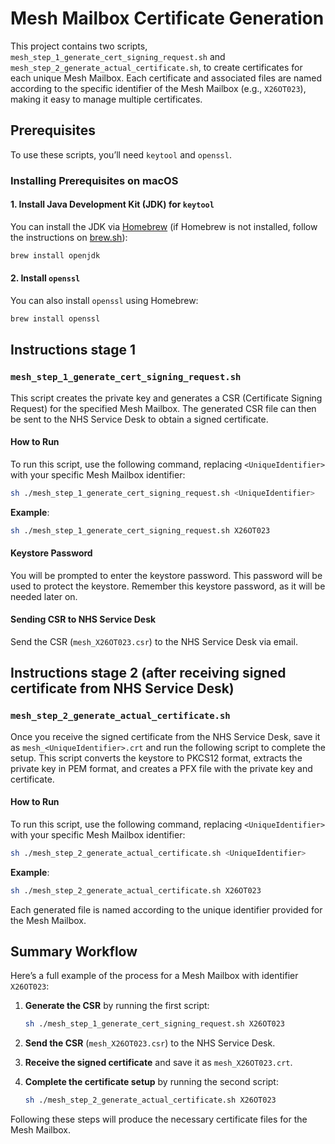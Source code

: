 # Mesh Mailbox Certificate Generation

This project contains two scripts, `mesh_step_1_generate_cert_signing_request.sh` and `mesh_step_2_generate_actual_certificate.sh`, to create certificates for each unique Mesh Mailbox. Each certificate and associated files are named according to the specific identifier of the Mesh Mailbox (e.g., `X26OT023`), making it easy to manage multiple certificates.

## Prerequisites

To use these scripts, you’ll need `keytool` and `openssl`.

### Installing Prerequisites on macOS

#### 1. **Install Java Development Kit (JDK) for `keytool`**

You can install the JDK via [Homebrew](https://brew.sh) (if Homebrew is not installed, follow the instructions on [brew.sh](https://brew.sh)):

```bash
brew install openjdk
```

#### 2. **Install `openssl`**

You can also install `openssl` using Homebrew:

```bash
brew install openssl
```

## Instructions stage 1

### `mesh_step_1_generate_cert_signing_request.sh`

This script creates the private key and generates a CSR (Certificate Signing Request) for the specified Mesh Mailbox. The generated CSR file can then be sent to the NHS Service Desk to obtain a signed certificate.

#### How to Run

To run this script, use the following command, replacing `<UniqueIdentifier>` with your specific Mesh Mailbox identifier:

```bash
sh ./mesh_step_1_generate_cert_signing_request.sh <UniqueIdentifier>
```

**Example**:

```bash
sh ./mesh_step_1_generate_cert_signing_request.sh X26OT023
```

#### Keystore Password

You will be prompted to enter the keystore password. This password will be used to protect the keystore.
Remember this keystore password, as it will be needed later on.

#### Sending CSR to NHS Service Desk

Send the CSR (`mesh_X26OT023.csr`) to the NHS Service Desk via email.

## Instructions stage 2 (after receiving signed certificate from NHS Service Desk)

### `mesh_step_2_generate_actual_certificate.sh`

Once you receive the signed certificate from the NHS Service Desk, save it as `mesh_<UniqueIdentifier>.crt` and run the following script to complete the setup. This script converts the keystore to PKCS12 format, extracts the private key in PEM format, and creates a PFX file with the private key and certificate.

#### How to Run

To run this script, use the following command, replacing `<UniqueIdentifier>` with your specific Mesh Mailbox identifier:

```bash
sh ./mesh_step_2_generate_actual_certificate.sh <UniqueIdentifier>
```

**Example**:

```bash
sh ./mesh_step_2_generate_actual_certificate.sh X26OT023
```

Each generated file is named according to the unique identifier provided for the Mesh Mailbox.

## Summary Workflow

Here’s a full example of the process for a Mesh Mailbox with identifier `X26OT023`:

1. **Generate the CSR** by running the first script:

   ```bash
   sh ./mesh_step_1_generate_cert_signing_request.sh X26OT023
   ```

2. **Send the CSR** (`mesh_X26OT023.csr`) to the NHS Service Desk.

3. **Receive the signed certificate** and save it as `mesh_X26OT023.crt`.

4. **Complete the certificate setup** by running the second script:

   ```bash
   sh ./mesh_step_2_generate_actual_certificate.sh X26OT023
   ```

Following these steps will produce the necessary certificate files for the Mesh Mailbox.
